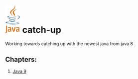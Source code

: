 # <img src="https://github.com/annoymousGiraf/java-catch-up/blob/master/java.png" width="48"> catch-up 
Working towards catching up with the newest java from java 8


## Chapters:
1. [Java 9](https://github.com/annoymousGiraf/java-catch-up/blob/master/Java9.md)
